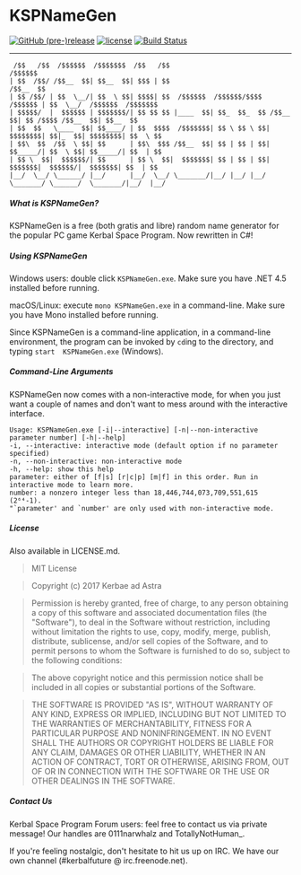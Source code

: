 # KSPNameGen

[![GitHub (pre-)release](https://img.shields.io/github/release/KerbaeAdAstra/KSPNameGen/all.svg)]()
[![license](https://img.shields.io/github/license/KerbaeAdAstra/KSPNameGen.svg)]()
[![Build Status](https://travis-ci.org/KerbaeAdAstra/KSPNameGen.svg?branch=develop)](https://travis-ci.org/KerbaeAdAstra/KSPNameGen)

---

```
 /$$   /$$  /$$$$$$  /$$$$$$$  /$$   /$$                                    /$$$$$$                     
| $$  /$$/ /$$__  $$| $$__  $$| $$$ | $$                                   /$$__  $$                    
| $$ /$$/ | $$  \__/| $$  \ $$| $$$$| $$  /$$$$$$  /$$$$$$/$$$$   /$$$$$$ | $$  \__/  /$$$$$$  /$$$$$$$
| $$$$$/  |  $$$$$$ | $$$$$$$/| $$ $$ $$ |____  $$| $$_  $$_  $$ /$$__  $$| $$ /$$$$ /$$__  $$| $$__  $$
| $$  $$   \____  $$| $$____/ | $$  $$$$  /$$$$$$$| $$ \ $$ \ $$| $$$$$$$$| $$|_  $$| $$$$$$$$| $$  \ $$
| $$\  $$  /$$  \ $$| $$      | $$\  $$$ /$$__  $$| $$ | $$ | $$| $$_____/| $$  \ $$| $$_____/| $$  | $$
| $$ \  $$|  $$$$$$/| $$      | $$ \  $$|  $$$$$$$| $$ | $$ | $$|  $$$$$$$|  $$$$$$/|  $$$$$$$| $$  | $$
|__/  \__/ \______/ |__/      |__/  \__/ \_______/|__/ |__/ |__/ \_______/ \______/  \_______/|__/  |__/
```

##### What is KSPNameGen?
KSPNameGen is a free (both gratis and libre) random name generator for the
popular PC game Kerbal Space Program. Now rewritten in C#!

##### Using KSPNameGen
Windows users: double click `KSPNameGen.exe`. Make sure you have .NET 4.5
installed before running.

macOS/Linux: execute `mono KSPNameGen.exe` in a command-line. Make sure you
have Mono installed before running.

Since KSPNameGen is a command-line application, in a command-line environment,
the program can be invoked by `cd`ing to the directory, and typing `start 
KSPNameGen.exe` (Windows).

##### Command-Line Arguments
KSPNameGen now comes with a non-interactive mode, for when you just want a
couple of names and don't want to mess around with the interactive interface.

```
Usage: KSPNameGen.exe [-i|--interactive] [-n|--non-interactive parameter number] [-h|--help]
-i, --interactive: interactive mode (default option if no parameter specified)
-n, --non-interactive: non-interactive mode
-h, --help: show this help
parameter: either of [f|s] [r|c|p] [m|f] in this order. Run in interactive mode to learn more.
number: a nonzero integer less than 18,446,744,073,709,551,615 (2⁶⁴-1).
"`parameter' and `number' are only used with non-interactive mode.
```

##### License
Also available in LICENSE.md.

> MIT License

> Copyright (c) 2017 Kerbae ad Astra

> Permission is hereby granted, free of charge, to any person obtaining a copy
> of this software and associated documentation files (the "Software"), to deal
> in the Software without restriction, including without limitation the rights
> to use, copy, modify, merge, publish, distribute, sublicense, and/or sell
> copies of the Software, and to permit persons to whom the Software is
> furnished to do so, subject to the following conditions:

> The above copyright notice and this permission notice shall be included in all
> copies or substantial portions of the Software.

> THE SOFTWARE IS PROVIDED "AS IS", WITHOUT WARRANTY OF ANY KIND, EXPRESS OR
> IMPLIED, INCLUDING BUT NOT LIMITED TO THE WARRANTIES OF MERCHANTABILITY,
> FITNESS FOR A PARTICULAR PURPOSE AND NONINFRINGEMENT. IN NO EVENT SHALL THE
> AUTHORS OR COPYRIGHT HOLDERS BE LIABLE FOR ANY CLAIM, DAMAGES OR OTHER
> LIABILITY, WHETHER IN AN ACTION OF CONTRACT, TORT OR OTHERWISE, ARISING FROM,
> OUT OF OR IN CONNECTION WITH THE SOFTWARE OR THE USE OR OTHER DEALINGS IN THE
> SOFTWARE.

##### Contact Us
Kerbal Space Program Forum users: feel free to contact us via private message!
Our handles are 0111narwhalz and TotallyNotHuman\_.

If you're feeling nostalgic, don't hesitate to hit us up on IRC. We have our
own channel (#kerbalfuture @ irc.freenode.net).
